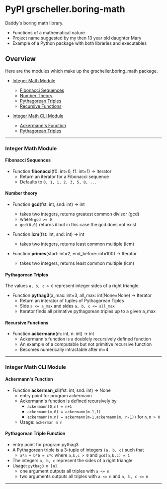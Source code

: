 # PyPI grscheller.boring-math

Daddy's boring math library.

* Functions of a mathematical nature
* Project name suggested by my then 13 year old daughter Mary
* Example of a Python package with both libraries and executables

## Overview

Here are the modules which make up the grscheller.boring_math package.

* [Integer Math Module](#integer-math-module)
  * [Fibonacci Sequences](#fibonacci-sequences)
  * [Number Theory](#number-theory)
  * [Pythagorean Triples](#pythagorean-triples)
  * [Recursive Functions](#recursive-functions)

* [Integer Math CLI Module](#integer-math-cli-module)
  * [Ackermann's Function](#ackermanns-function)
  * [Pythagorean Triples](#pythagorean-triple-function)

---

### Integer Math Module

#### Fibonacci Sequences

* Function **fibonacci**(f0: int=0, f1: int=1) -> Iterator
  * Return an iterator for a Fibonacci sequence
  * Defaults to `0, 1, 1, 2, 3, 5, 8, ...`

#### Number theory 

* Function **gcd**(fst: int, snd: int) -> int
  * takes two integers, returns greatest common divisor (gcd)
  * where `gcd >= 0`
  * `gcd(0,0)` returns `0` but in this case the gcd does not exist

* Function **lcm**(fst: int, snd: int) -> int
  * takes two integers, returns least common multiple (lcm)

* Function **primes**(start: int=2, end_before: int=100) -> Iterator
  * takes two integers, returns least common multiple (lcm)

#### Pythagorean Triples

The values `a, b, c > 0` represent integer sides of a right triangle.

* Function **pythag3**(a_max: int=3, all_max: int|None=None) -> Iterator
  * Return an interator of tuples of Pythagorean Tiples
  * Side `a <= a_max` and sides `a, b, c <= all_max`
  * Iterator finds all primative pythagorean triples up to a given a_max

#### Recursive Functions

* Function **ackermann**(m: int, n: int) -> int
  * Ackermann's function is a doublely recursively defined function
  * An example of a computable but not primitive recursive function
  * Becomes numerically intractable after m=4

---

### Integer Math CLI Module

#### Ackermann's Function

* Function **ackerman_cli**(fst: int, snd: int) -> None
  * entry point for program ackermann 
  * Ackermann's function is defined recursively by
    * `ackermann(0,n) = n+1`
    * `ackermann(m,0) = ackermann(m-1,1)`
    * `ackermann(m,n) = ackermann(m-1,ackermann(m, n-1))` for `n,m > 0`
  * Usage: `ackerman m n`

#### Pythagorean Triple Function

  * entry point for program pythag3 
  * A Pythagorean triple is a 3-tuple of integers `(a, b, c)` such that
    * `a*a + b*b = c*c` where `a,b,c > 0` and `gcd(a,b,c) = 1`
  * The integers `a, b, c` represent the sides of a right triangle
  * Usage: `pythag3 m [n]`
    * one argument outputs all triples with `a <= n`
    * two arguments outputs all triples with `a <= n` and `a, b, c <= m`

---
